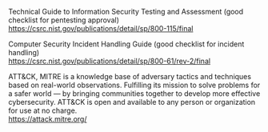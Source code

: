 Technical Guide to Information Security Testing and Assessment (good checklist for pentesting approval)   
https://csrc.nist.gov/publications/detail/sp/800-115/final

Computer Security Incident Handling Guide (good checklist for incident handling)     
https://csrc.nist.gov/publications/detail/sp/800-61/rev-2/final  


ATT&CK, MITRE is a knowledge base of adversary tactics and techniques based on real-world observations. Fulfilling its mission to solve problems for a safer world — by bringing communities together to develop more effective cybersecurity. ATT&CK is open and available to any person or organization for use at no charge.  
https://attack.mitre.org/ 
